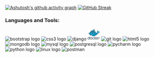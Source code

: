 [![Ashutosh's github activity graph](https://github-readme-activity-graph.vercel.app/graph?username=mist258&theme=github-compact)](https://github.com/ashutosh00710/github-readme-activity-graph)
[![GitHub Streak](https://streak-stats.demolab.com/?user=mist258&theme=whatsapp-dark2)](https://git.io/streak-stats)

<h3 align="left">Languages and Tools:</h3>

  <img src="https://cdn.jsdelivr.net/gh/devicons/devicon/icons/bootstrap/bootstrap-original.svg" height="40" alt="bootstrap logo"  />   <img src="https://cdn.jsdelivr.net/gh/devicons/devicon/icons/css3/css3-original.svg" height="40" alt="css3 logo"  />   <img src="https://cdn.worldvectorlogo.com/logos/django.svg" alt="django" width="40" height="40"/>   <img src="https://raw.githubusercontent.com/devicons/devicon/master/icons/docker/docker-original-wordmark.svg" alt="docker" width="40" height="40"/>    <img src="https://cdn.jsdelivr.net/gh/devicons/devicon/icons/git/git-original.svg" height="40" alt="git logo"  />   <img src="https://cdn.jsdelivr.net/gh/devicons/devicon/icons/html5/html5-original.svg" height="40" alt="html5 logo"  />  <img src="https://cdn.jsdelivr.net/gh/devicons/devicon/icons/mongodb/mongodb-original.svg" height="40" alt="mongodb logo"  />  <img src="https://cdn.jsdelivr.net/gh/devicons/devicon/icons/mysql/mysql-original.svg" height="40" alt="mysql logo"  />  <img src="https://cdn.jsdelivr.net/gh/devicons/devicon/icons/postgresql/postgresql-original.svg" height="40" alt="postgresql logo"  />  <img src="https://cdn.jsdelivr.net/gh/devicons/devicon/icons/pycharm/pycharm-original.svg" height="40" alt="pycharm logo"  />  <img src="https://cdn.jsdelivr.net/gh/devicons/devicon/icons/python/python-original.svg" height="40" alt="python logo" />
<img src="https://cdn.jsdelivr.net/gh/devicons/devicon/icons/linux/linux-original.svg" height="40" alt="linux logo"  />  <img src="https://www.vectorlogo.zone/logos/getpostman/getpostman-icon.svg" alt="postman" width="40" height="40"/> 
</div>
